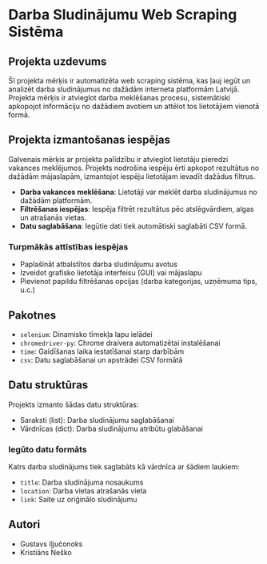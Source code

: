 # Darba Sludinājumu Web Scraping Sistēma

## Projekta uzdevums
Šī projekta mērķis ir automatizēta web scraping sistēma, kas ļauj iegūt un analizēt darba sludinājumus no dažādām interneta platformām Latvijā.
Projekta mērķis ir atvieglot darba meklēšanas procesu, sistemātiski apkopojot informāciju no dažādiem avotiem un attēlot tos lietotājiem vienotā formā.

## Projekta izmantošanas iespējas
Galvenais mērķis ar projekta palīdzību ir atvieglot lietotāju pieredzi vakances meklējumos.
Projekts nodrošina iespēju ērti apkopot rezultātus no dažādām mājaslapām, izmantojot iespēju lietotājam ievadīt dažādus filtrus.

- **Darba vakances meklēšana**: Lietotāji var meklēt darba sludinājumus no dažādām platformām.
- **Filtrēšanas iespējas**: Iespēja filtrēt rezultātus pēc atslēgvārdiem, algas un atrašanās vietas.
- **Datu saglabāšana**: Iegūtie dati tiek automātiski saglabāti CSV formā.

### Turpmākās attīstības iespējas
- Paplašināt atbalstītos darba sludinājumu avotus
- Izveidot grafisko lietotāja interfeisu (GUI) vai mājaslapu
- Pievienot papildu filtrēšanas opcijas (darba kategorijas, uzņēmuma tips, u.c.)

## Pakotnes
- `selenium`: Dinamisko tīmekļa lapu ielādei
- `chromedriver-py`: Chrome draivera automatizētai instalēšanai
- `time`: Gaidīšanas laika iestatīšanai starp darbībām 
- `csv`: Datu saglabāšanai un apstrādei CSV formātā 

## Datu struktūras
Projekts izmanto šādas datu struktūras:
- Saraksti (list): Darba sludinājumu saglabāšanai
- Vārdnīcas (dict): Darba sludinājumu atribūtu glabāšanai

### Iegūto datu formāts
Katrs darba sludinājums tiek saglabāts kā vārdnīca ar šādiem laukiem:
- `title`: Darba sludinājuma nosaukums
- `location`: Darba vietas atrašanās vieta
- `link`: Saite uz oriģinālo sludinājumu

## Autori
- Gustavs Iļjučonoks
- Kristiāns Neško

